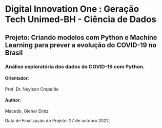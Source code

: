 # Digital Innovation One : Geração Tech Unimed-BH - Ciência de Dados
## Projeto: Criando modelos com Python e Machine Learning para prever a evolução do COVID-19 no Brasil
### Análise exploratória dos dados do COVID-19 com Python.

#### Orientador: 
Prof. Dr. Neylson Crepalde

#### Author:
Macedo, Glener Diniz

Data de Finalização do Projeto: 27 de outubro 2022.
